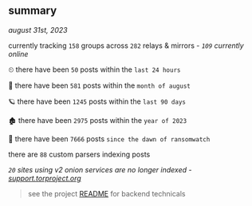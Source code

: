 
## summary
_august 31st, 2023_

currently tracking `158` groups across `282` relays & mirrors - _`109` currently online_

⏲ there have been `50` posts within the `last 24 hours`

🦈 there have been `581` posts within the `month of august`

🪐 there have been `1245` posts within the `last 90 days`

🏚 there have been `2975` posts within the `year of 2023`

🦕 there have been `7666` posts `since the dawn of ransomwatch`

there are `88` custom parsers indexing posts

_`20` sites using v2 onion services are no longer indexed - [support.torproject.org](https://support.torproject.org/onionservices/v2-deprecation/)_

> see the project [README](https://github.com/joshhighet/ransomwatch#ransomwatch--) for backend technicals
